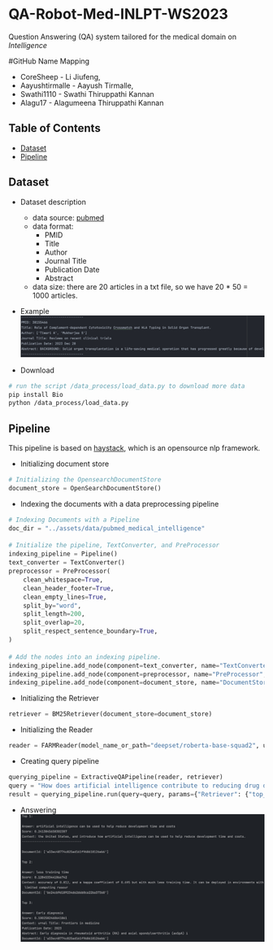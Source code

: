# QA-Robot-Med-INLPT-WS2023
Question Answering (QA) system tailored for the medical domain on <em>Intelligence</em>

#GitHub Name Mapping 
- CoreSheep - Li Jiufeng,
- Aayushtirmalle - Aayush Tirmalle,
- Swathi1110 - Swathi Thiruppathi Kannan
- Alagu17 - Alagumeena Thiruppathi Kannan

## Table of Contents

- [Dataset](#dataset)
- [Pipeline](#pipeline)

## Dataset

- Dataset description
    - data source: [pubmed](https://pubmed.ncbi.nlm.nih.gov/)
    - data format:
      - PMID
      - Title
      - Author
      - Journal Title
      - Publication Date
      - Abstract
    - data size: there are 20 articles in a txt file, so we have 20 * 50 = 1000 articles.
- Example
![dataset example](assets/images/dataset_example.jpg)

- Download

```bash
# run the script /data_process/load_data.py to download more data
pip install Bio
python /data_process/load_data.py
```

## Pipeline
This pipeline is based on [haystack](https://github.com/deepset-ai/haystack), which is an opensource nlp framework.
- Initializing document store
```python
# Initializing the OpensearchDocumentStore
document_store = OpenSearchDocumentStore()
```

- Indexing the documents with a data preprocessing pipeline
```python
# Indexing Documents with a Pipeline
doc_dir = "../assets/data/pubmed_medical_intelligence"

# Initialize the pipeline, TextConverter, and PreProcessor
indexing_pipeline = Pipeline()
text_converter = TextConverter()
preprocessor = PreProcessor(
    clean_whitespace=True,
    clean_header_footer=True,
    clean_empty_lines=True,
    split_by="word",
    split_length=200,
    split_overlap=20,
    split_respect_sentence_boundary=True,
)

# Add the nodes into an indexing pipeline.
indexing_pipeline.add_node(component=text_converter, name="TextConverter", inputs=["File"])
indexing_pipeline.add_node(component=preprocessor, name="PreProcessor", inputs=["TextConverter"])
indexing_pipeline.add_node(component=document_store, name="DocumentStore", inputs=["PreProcessor"])
```

- Initializing the Retriever
```python
retriever = BM25Retriever(document_store=document_store)
```

- Initializing the Reader
```python
reader = FARMReader(model_name_or_path="deepset/roberta-base-squad2", use_gpu=False)
```

- Creating  query pipeline
```python
querying_pipeline = ExtractiveQAPipeline(reader, retriever)
query = "How does artificial intelligence contribute to reducing drug development time in USA?"
result = querying_pipeline.run(query=query, params={"Retriever": {"top_k": 3}, "Reader": {"top_k": 3}})
```

- Answering
![example_answers](assets/images/answers_example.jpg)



